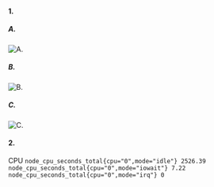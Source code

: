 
#### 1. 
 ##### A. 
  ![А.](https://user-images.githubusercontent.com/95320903/152065804-e0a1a954-7a63-4109-8810-b758244bfcea.png)
 ##### B. 
 ![B.](https://user-images.githubusercontent.com/95320903/152066251-b1f6f31c-cf4a-4813-8ca0-491c685dae0a.png)
 ##### C.
  ![C.](https://user-images.githubusercontent.com/95320903/152066817-32f2af37-960c-4b4f-abf2-94c859861aab.png)

 #### 2. 
 CPU 
`node_cpu_seconds_total{cpu="0",mode="idle"} 2526.39`
`node_cpu_seconds_total{cpu="0",mode="iowait"} 7.22`
`node_cpu_seconds_total{cpu="0",mode="irq"} 0`

